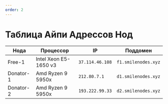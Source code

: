 ```yaml
---
order: 2
---
```



# Таблица Айпи Адрессов Нод

| Нода | Процессор | IP | Поддомен |
|---|---|---|---|
| Free-1 | Intel Xeon E5-1650 v3 | `37.114.46.108` | `f1.smilenodes.xyz` |
| Donator-1 | Amd Ryzen 9 5950x | `212.80.7.1` | `d1.smilenodes.xyz` |
| Donator-2 | Amd Ryzen 9 5950x | `193.222.99.33` | `d2.smilenodes.xyz` |